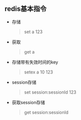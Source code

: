 <!--
 * @Description: In User Settings Edit
 * @Author: your name
 * @Date: 2019-09-25 16:54:22
 * @LastEditTime: 2019-09-25 16:57:17
 * @LastEditors: Please set LastEditors
 -->
## redis基本指令

- 存储
   > set a 123
- 获取
   > get a
- 存储带有失效时间的key
   > setex a 10 123
- session存储
   > set session:sessionId 123
- 获取session存储
   > get session:sessionId